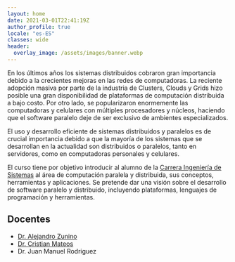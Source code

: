 ```yaml
---
layout: home
date: 2021-03-01T22:41:19Z
author_profile: true
locale: "es-ES"
classes: wide
header:
  overlay_image: /assets/images/banner.webp
---
```


En los últimos años los sistemas distribuidos cobraron gran importancia debido a la crecientes mejoras en las redes de computadoras. La reciente adopción masiva por parte de la industria de Clusters, Clouds y Grids hizo posible una gran disponibilidad de plataformas de computación distribuida a bajo costo. Por otro lado, se popularizaron enormemente las computadoras y celulares con múltiples procesadores y núcleos, haciendo que el software paralelo deje de ser exclusivo de ambientes especializados.

El uso y desarrollo eficiente de sistemas distribuidos y paralelos es de crucial importancia debido a que la mayoría de los sistemas que se desarrollan en la actualidad son distribuidos o paralelos, tanto en servidores, como en computadoras personales y celulares. 

El curso tiene por objetivo introducir al alumno de la [Carrera Ingeniería de Sistemas](https://www.exa.unicen.edu.ar/es/estudios/carreras-grado/ing-sistemas) al área de computación paralela y distribuida, sus conceptos, herramientas y aplicaciones. Se pretende dar una visión sobre el desarrollo de software paralelo y distribuido, incluyendo plataformas, lenguajes de programación y herramientas. 

## Docentes

- [Dr. Alejandro Zunino](https://users.exa.unicen.edu.ar/~azunino/)
- [Dr. Cristian Mateos](https://users.exa.unicen.edu.ar/~cmateos/)
- Dr. Juan Manuel Rodriguez
